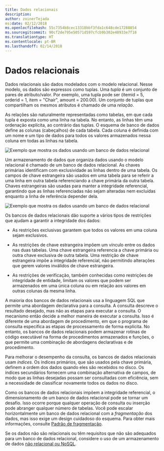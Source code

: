 ```yaml
---
title: Dados relacionais
description: 
author: zoinerTejada
ms:date: 02/12/2018
ms.openlocfilehash: 55c7354b8cec13318bbf3fda1c648cde17288854
ms.sourcegitcommit: 90cf2de795e50571d597cfcb9b302e48933e7f18
ms.translationtype: HT
ms.contentlocale: pt-BR
ms.lasthandoff: 02/14/2018
---
```

# <a name="relational-data"></a>Dados relacionais

Dados relacionais são dados modelados com o modelo relacional. Nesse modelo, os dados são expressos como tuplas. Uma *tupla* é um conjunto de pares de atributo/valor. Por exemplo, uma tupla pode ser (itemid = 5, orderid = 1, item = "Chair", amount = 200.00). Um conjunto de tuplas que compartilham os mesmos atributos é chamado de uma *relação*. 

As relações são naturalmente representadas como tabelas, em que cada tupla é exposta como uma linha na tabela. No entanto, as linhas têm uma ordenação explícita, ao contrário das tuplas. O esquema de banco de dados define as colunas (cabeçalhos) de cada tabela. Cada coluna é definida com um nome e um tipo de dados para todos os valores armazenados nessa coluna em todas as linhas na tabela.

![Exemplo que mostra os dados usando um banco de dados relacional](./images/example-relational.png)

Um armazenamento de dados que organiza dados usando o modelo relacional é chamado de um banco de dados relacional. As chaves primárias identificam com exclusividade as linhas dentro de uma tabela. Os campos de chave estrangeira são usados em uma tabela para se referir a uma linha em outra tabela referenciando a chave primária da outra tabela. Chaves estrangeiras são usadas para manter a integridade referencial, garantindo que as linhas referenciadas não sejam alteradas nem excluídas enquanto a linha de referência depender dela. 

![Exemplo que mostra os dados usando um banco de dados relacional](./images/example-relational2.png)

Os bancos de dados relacionais dão suporte a vários tipos de restrições que ajudam a garantir a integridade dos dados:

- As restrições exclusivas garantem que todos os valores em uma coluna sejam exclusivos. 

- As restrições de chave estrangeira impõem um vínculo entre os dados nas duas tabelas. Uma chave estrangeira referencia a chave primária ou outra chave exclusiva de outra tabela. Uma restrição de chave estrangeira impõe a integridade referencial, não permitindo alterações que gerem valores inválidos de chave estrangeira.

- As restrições de verificação, também conhecidas como restrições de integridade de entidade, limitam os valores que podem ser armazenados em uma única coluna ou em relação aos valores em outras colunas da mesma linha. 

A maioria dos bancos de dados relacionais usa a linguagem SQL que permite uma abordagem declarativa para a consulta. A consulta descreve o resultado desejado, mas não as etapas para executar a consulta. O mecanismo então decide a melhor maneira de executar a consulta. Isso é diferente de uma abordagem de procedimento, em que o programa de consulta especifica as etapas de processamento de forma explícita. No entanto, os bancos de dados relacionais podem armazenar rotinas de código executável na forma de procedimentos armazenados e funções, o que permite uma combinação de abordagens declarativas e de procedimento.

Para melhorar o desempenho da consulta, os bancos de dados relacionais usam *índices*. Os índices primários, que são usados pela chave primária, definem a ordem dos dados quando eles são recebidos no disco. Os índices secundários fornecem uma combinação alternativa de campos, de modo que as linhas desejadas possam ser consultadas com eficiência, sem a necessidade de classificar novamente todos os dados no disco.

Como os bancos de dados relacionais impõem a integridade referencial, o dimensionamento de um banco de dados relacional pode se tornar um desafio. Isso ocorre porque qualquer operação de consulta ou inserção pode abranger qualquer número de tabelas. Você pode escalar horizontalmente um banco de dados relacional com a *fragmentação* dos dados, mas isso exige um design cuidadoso do esquema. Para obter mais informações, consulte [Padrão de fragmentação](../../patterns/sharding.md).

Se os dados não são relacionais ou têm requisitos que não são adequados para um banco de dados relacional, considere o uso de um armazenamento de dados [não relacional ou NoSQL](./non-relational-data.md).

